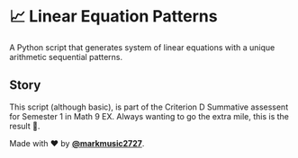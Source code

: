 # 📈 Linear Equation Patterns

A Python script that generates system of linear equations with a unique arithmetic sequential patterns.

## Story

This script (although basic), is part of the Criterion D Summative assessent for Semester 1 in Math 9 EX. Always wanting to go the extra mile, this is the result 🧪.

Made with ❤️ by [**@markmusic2727**](https://www.twitter.com/markmusic2727).
